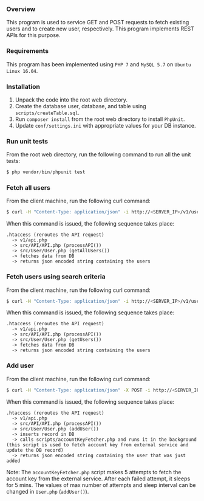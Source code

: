 ### Overview
This program is used to service GET and POST requests to fetch existing users and to create new user, respectively. This program implements REST APIs for this purpose.

### Requirements
This program has been implemented using `PHP 7` and `MySQL 5.7` on `Ubuntu Linux 16.04`.

### Installation
1. Unpack the code into the root web directory. 
2. Create the database user, database, and table using `scripts/createTable.sql`. 
3. Run `composer install` from the root web directory to install `PhpUnit`.
4. Update `conf/settings.ini` with appropriate values for your DB instance.

### Run unit tests
From the root web directory, run the following command to run all the unit tests:
```php
$ php vendor/bin/phpunit test
```

### Fetch all users
From the client machine, run the following curl command:
```sh
$ curl -H "Content-Type: application/json" -i http://<SERVER_IP>/v1/users
```

When this command is issued, the following sequence takes place:
```
.htaccess (reroutes the API request) 
  -> v1/api.php 
  -> src/API/API.php (processAPI()) 
  -> src/User/User.php (getAllUsers())
  -> fetches data from DB
  -> returns json encoded string containing the users
```

### Fetch users using search criteria
From the client machine, run the following curl command:
```sh
$ curl -H "Content-Type: application/json" -i http://<SERVER_IP>/v1/users?query=<SEARCH_CRITERIA>
```

When this command is issued, the following sequence takes place:
```
.htaccess (reroutes the API request) 
  -> v1/api.php 
  -> src/API/API.php (processAPI()) 
  -> src/User/User.php (getUsers())
  -> fetches data from DB
  -> returns json encoded string containing the users
```

### Add user
From the client machine, run the following curl command:
```sh
$ curl -H "Content-Type: application/json" -X POST -i http://<SERVER_IP>/v1/users -d "{\"email\":\"<EMAIL_ADDR>\", \"phone_number\":\"<PHONE_NUM>\", \"full_name\":\"<FULL_NAME>\", \"password\":\"<PASSWORD>\", \"metadata\":\"<METADATA>\"}"
```

When this command is issued, the following sequence takes place:
```
.htaccess (reroutes the API request) 
  -> v1/api.php 
  -> src/API/API.php (processAPI()) 
  -> src/User/User.php (addUser()) 
  -> inserts record in DB 
  -> calls scripts/accountKeyFetcher.php and runs it in the background (this script is used to fetch account key from external service and update the DB record)
  -> returns json encoded string containing the user that was just added
```

Note: The `accountKeyFetcher.php` script makes 5 attempts to fetch the account key from the external service. After each failed attempt, it sleeps for 5 mins. The values of max number of attempts and sleep interval can be changed in `User.php` (`addUser()`).
